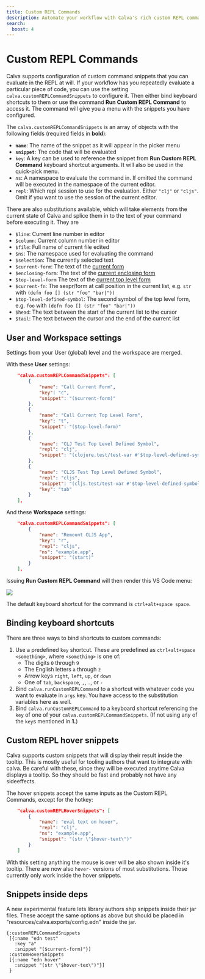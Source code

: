 ```yaml
---
title: Custom REPL Commands
description: Automate your workflow with Calva's rich custom REPL commands facilities
search:
  boost: 4
---
```


# Custom REPL Commands

Calva supports configuration of custom command snippets that you can evaluate in the REPL at will. If your workflow has you repeatedly evaluate a particular piece of code, you can use the setting `calva.customREPLCommandSnippets` to configure it. Then either bind keyboard shortcuts to them or use the command **Run Custom REPL Command** to access it. The command will give you a menu with the snippets you have configured.

The `calva.customREPLCommandSnippets` is an array of objects with the following fields (required fields in **bold**):

* **`name`**: The name of the snippet as it will appear in the picker menu
* **`snippet`**: The code that will be evaluated
* `key`: A key can be used to reference the snippet from **Run Custom REPL Command** keyboard shortcut arguments. It will also be used in the quick-pick menu.
* `ns`: A namespace to evaluate the command in. If omitted the command will be executed in the namespace of the current editor.
* `repl`: Which repl session to use for the evaluation. Either `"clj"` or `"cljs"`. Omit if you want to use the session of the current editor.

There are also substitutions available, which will take elements from the current state of Calva and splice them in to the text of your command before executing it. They are

* `$line`: Current line number in editor
* `$column`: Current column number in editor
* `$file`: Full name of current file edited
* `$ns`: The namespace used for evaluating the command
* `$selection`: The currently selected text
* `$current-form`: The text of the [current form](evaluation.md#current-form)
* `$enclosing-form`: The text of the [current enclosing form](evaluation.md#evaluate-enclosing-form)
* `$top-level-form` The text of the [current top level form](evaluation.md#current-top-level-form)
* `$current-fn`: The sexpr/form at call position in the current list, e.g. `str` with `(defn foo [] (str "foo" "bar|"))`
* `$top-level-defined-symbol`: The second symbol of the top level form, e.g. `foo` with `(defn foo [] (str "foo" "bar|"))`
* `$head`: The text between the start of the current list to the cursor
* `$tail`: The text between the cursor and the end of the current list

## User and Workspace settings

Settings from your User (global) level and the workspace are merged.

With these **User** settings:

```json
    "calva.customREPLCommandSnippets": [
        {
            "name": "Call Current Form",
            "key": "c",
            "snippet": "($current-form)"
        },
        {
            "name": "Call Current Top Level Form",
            "key": "t",
            "snippet": "($top-level-form)"
        },
        {
            "name": "CLJ Test Top Level Defined Symbol",
            "repl": "clj",
            "snippet": "(clojure.test/test-var #'$top-level-defined-symbol)"
        },
        {
            "name": "CLJS Test Top Level Defined Symbol",
            "repl": "cljs",
            "snippet": "(cljs.test/test-var #'$top-level-defined-symbol)",
            "key": "tab"
        }
    ],
```

And these **Workspace** settings:

```json
    "calva.customREPLCommandSnippets": [
        {
            "name": "Remount CLJS App",
            "key": "r",
            "repl": "cljs",
            "ns": "example.app",
            "snippet": "(start)"
        }
    ],

```

Issuing **Run Custom REPL Command** will then render this VS Code menu:

![](images/custom-command-menu.png)

The default keyboard shortcut for the command is `ctrl+alt+space space`.

## Binding keyboard shortcuts

There are three ways to bind shortcuts to custom commands:

1. Use a predefined `key` shortcut. These are predefined as `ctrl+alt+space <something>`, where `<something>` is one of:
    * The digits `0` through `9`
    * The English letters `a` through `z`
    * Arrow keys `right`, `left`, `up`, or `down`
    * One of `tab`, `backspace`, `,`, `.`, or `-` 
2. Bind `calva.runCustomREPLCommand` to a shortcut with whatever code you want to evaluate in `args` key. You have access to the substitution variables here as well.
3. Bind `calva.runCustomREPLCommand` to a keyboard shortcut referencing the `key` of one of your `calva.customREPLCommandSnippets`. (If not using any of the `key`s mentioned in **1.**)

## Custom REPL hover snippets

Calva supports custom snippets that will display their result inside the tooltip. This is mostly useful for tooling authors that want to integrate with calva.
Be careful with these, since they will be executed anytime Calva displays a tooltip. So they should be fast and probably not have any sideeffects.

The hover snippets accept the same inputs as the Custom REPL Commands, except for the hotkey:

```json
    "calva.customREPLHoverSnippets": [
        {
            "name": "eval text on hover",
            "repl": "clj",
            "ns": "example.app",
            "snippet": "(str \"$hover-text\")"
        }
    ]
```

With this setting anything the mouse is over will be also shown inside it's tooltip.
There are now also `hover-` versions of most substitutions. Those currently only work inside the hover snippets.

## Snippets inside deps

A new experimental feature lets library authors ship snippets inside their jar files. These accept the same options as above but should be placed in "resources/calva.exports/config.edn" inside the jar.

```edn
{:customREPLCommandSnippets 
 [{:name "edn test"
   :key "a"
   :snippet "($current-form)"}]
 :customHoverSnippets
 [{:name "edn hover"
   :snippet "(str \"$hover-tex\")"}]
 }
```
